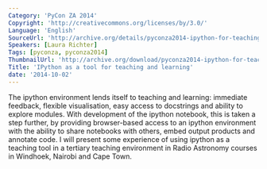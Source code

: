```yaml
---
Category: 'PyCon ZA 2014'
Copyright: 'http://creativecommons.org/licenses/by/3.0/'
Language: 'English'
SourceUrl: 'http://archive.org/details/pyconza2014-ipython-for-teaching-and-learning'
Speakers: [Laura Richter]
Tags: [pyconza, pyconza2014]
ThumbnailUrl: 'http://archive.org/download/pyconza2014-ipython-for-teaching-and-learning/pyconza2014-ipython-for-teaching-and-learning.thumbs/3%20B%20Ipython%20as%20a%20tool%20for%20teaching%20and%20learning-_000090.jpg'
Title: 'IPython as a tool for teaching and learning'
date: '2014-10-02'
---
```

The ipython environment lends itself to teaching and learning: immediate feedback, flexible visualisation, easy access to docstrings and ability to explore modules.
With development of the ipython notebook, this is taken a step further, by providing browser-based access to an ipython environment with the ability to share notebooks with others, embed output products and annotate code.
I will present some experience of using ipython as a teaching tool in a tertiary teaching environment in Radio Astronomy courses in Windhoek, Nairobi and Cape Town.
